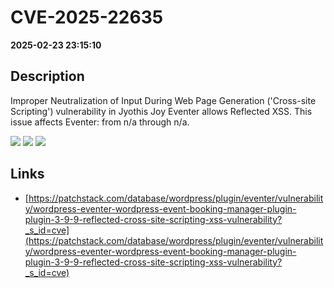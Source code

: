 # CVE-2025-22635

**2025-02-23 23:15:10**

## Description
Improper Neutralization of Input During Web Page Generation ('Cross-site Scripting') vulnerability in Jyothis Joy Eventer allows Reflected XSS. This issue affects Eventer: from n/a through n/a.

![](https://img.shields.io/static/v1?label=Score&message=7.1&color=red)
![](https://img.shields.io/static/v1?label=Severity&message=HIGH&color=red)
![](https://img.shields.io/static/v1?label=CWE&message=XSS&color=green)

## Links
- [https://patchstack.com/database/wordpress/plugin/eventer/vulnerability/wordpress-eventer-wordpress-event-booking-manager-plugin-plugin-3-9-9-reflected-cross-site-scripting-xss-vulnerability?_s_id=cve](https://patchstack.com/database/wordpress/plugin/eventer/vulnerability/wordpress-eventer-wordpress-event-booking-manager-plugin-plugin-3-9-9-reflected-cross-site-scripting-xss-vulnerability?_s_id=cve)
